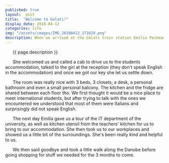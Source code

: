 ```yaml
---
published: true
layout:  post
title:  "Welcome to Galati!"
display_date: 2018-04-12
categories: life
img: "/assets/images/IMG_20180413_171620.png"
description: When we arrived at the Galati train station Emilia Pecheanu was waiting for us there.
---
```


&nbsp;&nbsp;&nbsp;&nbsp;&nbsp;&nbsp;{{ page.description }}


&nbsp;&nbsp;&nbsp;&nbsp;&nbsp;&nbsp;She welcomed us and called a cab to drive us to the students accommodation, talked to the girl at the reception (they don't speak English in the accommodation) and once we got our key she let us settle down.

&nbsp;&nbsp;&nbsp;&nbsp;&nbsp;&nbsp;The room was really nice with 3 beds, 3 closets, a desk, a personal bathroom and even a small personal balcony. The kitchen and the fridge are shared between each floor tho. We first thought it would be a nice place to meet international students, but after trying to talk with the ones we encountered we understood that most of them were Italians and surprisingly did not speak English.

&nbsp;&nbsp;&nbsp;&nbsp;&nbsp;&nbsp;The next day Emilia gave us a tour of the IT department of the university, as well as kitchen utensil from the teachers' kitchen for us to bring to our accommodation. She then took us to our workplaces and showed us a little bit of the surroundings. She's been really kind and helpful to us.

&nbsp;&nbsp;&nbsp;&nbsp;&nbsp;&nbsp;We then said goodbye and took a little walk along the Danube before going shopping for stuff we needed for the 3 months to come.
